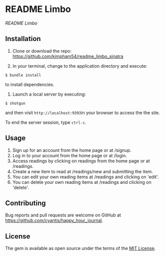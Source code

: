 # README Limbo
_README Limbo_ 

## Installation

1. Clone or download the repo: https://github.com/kimpham54/readme_limbo_sinatra

1. In your terminal, change to the application directory and execute:

```
$ bundle install
```

to install dependencies.

1. Launch a local server by executing:

```
$ shotgun
```

and then visit `http://localhost:9393`in your browser to access the the site.

To end the server session, type `ctrl-c`.

## Usage

1. Sign up for an account from the home page or at /signup.
1. Log in to your account from the home page or at /login.
1. Access readings by clicking on readings from the home page or at /readings.
1. Create a new item to read at /readings/new and submitting the item.
1. You can edit your own reading items at /readings and clicking on 'edit'.
1. You can delete your own reading items at /readings and clicking on 'delete'.


## Contributing

Bug reports and pull requests are welcome on GitHub at https://github.com/cyantis/happy_hour_journal.

## License

The gem is available as open source under the terms of the [MIT License](https://opensource.org/licenses/MIT).
